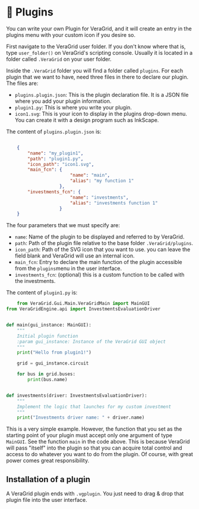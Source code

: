 # 🧩 Plugins

You can write your own Plugin for VeraGrid, and it will create an entry in the plugins menu with
your custom icon if you desire so.

First navigate to the VeraGrid user folder. If you don't know where that is, type `user_folder()`
on VeraGrid's scripting console. Usually it is located in a folder called `.VeraGrid` on your user folder.

Inside the `.VeraGrid` folder you will find a folder called `plugins`.
For each plugin that we want to have, need three files in there to declare our plugin. 
The files are:

- `plugins.plugin.json`: This is the plugin declaration file. It is a JSON file where you add your plugin information.
- `plugin1.py`: This is where you write your plugin.
- `icon1.svg`: This is your icon to display in the plugins drop-down menu. You can create it with a design program such as InkScape.


The content of `plugins.plugin.json` is:

```json

    {
        "name": "my_plugin1",
        "path": "plugin1.py",
        "icon_path": "icon1.svg",
        "main_fcn": {
                        "name": "main",
                        "alias": "my function 1"
                    },
        "investments_fcn": {
                        "name": "investments",
                        "alias": "investments function 1"
                    }
    }
```

The four parameters that we must specify are:

- `name`: Name of the plugin to be displayed and referred to by VeraGrid.
- `path`: Path of the plugin file relative to the base folder `.VeraGrid/plugins`.
- `icon_path`: Path of the SVG icon that you want to use. you can leave the field blank and VeraGrid will use an internal icon.
- `main_fcn`: Entry to declare the main function of the plugin accessible from the `plugins`menu in the user interface.
- `investments_fcn`: (optional) this is a custom function to be called with the investments.


The content of `plugin1.py` is:

```python
    from VeraGrid.Gui.Main.VeraGridMain import MainGUI
from VeraGridEngine.api import InvestmentsEvaluationDriver


def main(gui_instance: MainGUI):
    """
    Initial plugin function
    :param gui_instance: Instance of the VeraGrid GUI object
    """
    print("Hello from plugin1!")

    grid = gui_instance.circuit

    for bus in grid.buses:
        print(bus.name)


def investments(driver: InvestmentsEvaluationDriver):
    """
    Implement the logic that launches for my custom investment
    """
    print("Investments driver name: " + driver.name)
```


This is a very simple example. However, the function that you set as the starting 
point of your plugin must accept only one argument of type `MainGUI`. 
See the function `main` in the code above. This is because VeraGrid will pass "itself"
into the plugin so that you can acquire total control and access to do whatever 
you want to do from the plugin. Of course, with great power comes great responsibility.


## Installation of a plugin

A VeraGrid plugin ends with `.vgplugin`. 
You just need to drag & drop that plugin file into the user interface. 